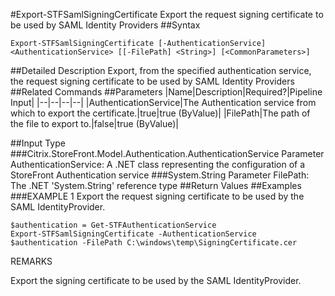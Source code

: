 #Export-STFSamlSigningCertificate
Export the request signing certificate to be used by SAML Identity Providers
##Syntax
```Export-STFSamlSigningCertificate [-AuthenticationService] <AuthenticationService> [[-FilePath] <String>] [<CommonParameters>]
```
##Detailed Description
Export, from the specified authentication service, the request signing certificate to be used by SAML Identity Providers
##Related Commands
##Parameters
|Name|Description|Required?|Pipeline Input||--|--|--|--||AuthenticationService|The Authentication service from which to export the certificate.|true|true (ByValue)||FilePath|The path of the file to export to.|false|true (ByValue)|##Input Type
###Citrix.StoreFront.Model.Authentication.AuthenticationService
Parameter AuthenticationService: A .NET class representing the configuration of a StoreFront Authentication service
###System.String
Parameter FilePath: The .NET 'System.String' reference type
##Return Values
##Examples
###EXAMPLE 1 Export the request signing certificate to be used by the SAML IdentityProvider.
```$authentication = Get-STFAuthenticationService
Export-STFSamlSigningCertificate -AuthenticationService $authentication -FilePath C:\windows\temp\SigningCertificate.cer
```
REMARKS

Export the signing certificate to be used by the SAML IdentityProvider.
